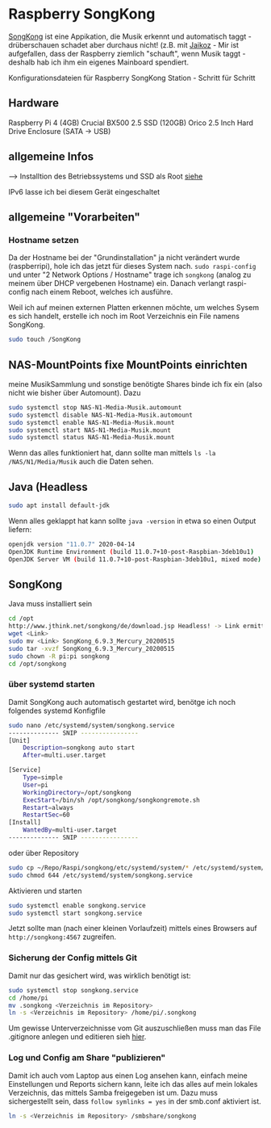 # Raspberry SongKong
[SongKong](http://www.jthink.net/songkong/) ist eine Appikation, die Musik erkennt und automatisch taggt - drüberschauen schadet aber durchaus nicht! (z.B. mit [Jaikoz](http://www.jthink.net/jaikoz/) - Mir ist aufgefallen, dass der Raspberry ziemlich "schauft", wenn Musik taggt - deshalb hab ich ihm ein eigenes Mainboard spendiert.

Konfigurationsdateien für Raspberry SongKong Station - Schritt für Schritt

## Hardware
Raspberry Pi 4 (4GB)
Crucial BX500 2.5 SSD (120GB)
Orico 2.5 Inch Hard Drive Enclosure (SATA -> USB)

## allgemeine Infos
--> Installtion des Betriebssystems und SSD als Root [siehe](https://github.com/gecompat/Raspi/blob/master/System_Default/README.md) 

IPv6 lasse ich bei diesem Gerät eingeschaltet

## allgemeine "Vorarbeiten"
### Hostname setzen
Da der Hostname bei der "Grundinstallation" ja nicht verändert wurde (raspberripi), hole ich das jetzt für dieses System nach. `sudo raspi-config`  und unter "2 Network Options / Hostname" trage ich `songkong` (analog zu meinem über DHCP vergebenen Hostname) ein.
Danach verlangt raspi-config nach einem Reboot, welches ich ausführe.

Weil ich auf meinen externen Platten erkennen möchte, um welches Sysem es sich handelt, erstelle ich noch im Root Verzeichnis ein File namens SongKong.
```bash
sudo touch /SongKong
```

## NAS-MountPoints fixe MountPoints einrichten
meine MusikSammlung und sonstige benötigte Shares binde ich fix ein (also nicht wie bisher über Automount). Dazu
```bash
sudo systemctl stop NAS-N1-Media-Musik.automount
sudo systemctl disable NAS-N1-Media-Musik.automount
sudo systemctl enable NAS-N1-Media-Musik.mount
sudo systemctl start NAS-N1-Media-Musik.mount
sudo systemctl status NAS-N1-Media-Musik.mount
```
Wenn das alles funktioniert hat, dann sollte man mittels `ls -la /NAS/N1/Media/Musik` auch die Daten sehen.

## Java (Headless
```bash
sudo apt install default-jdk
```

Wenn alles geklappt hat kann sollte `java -version` in etwa so einen Output liefern:
```bash
openjdk version "11.0.7" 2020-04-14
OpenJDK Runtime Environment (build 11.0.7+10-post-Raspbian-3deb10u1)
OpenJDK Server VM (build 11.0.7+10-post-Raspbian-3deb10u1, mixed mode)
```


## SongKong
Java muss installiert sein 
```bash
cd /opt 
http://www.jthink.net/songkong/de/download.jsp Headless! -> Link ermitteln 
wget <Link>
sudo mv <Link> SongKong_6.9.3_Mercury_20200515 
sudo tar -xvzf SongKong_6.9.3_Mercury_20200515 
sudo chown -R pi:pi songkong 
cd /opt/songkong
```

### über systemd starten
Damit SongKong auch automatisch gestartet wird, benötge ich noch folgendes systemd Konfigfile
```bash
sudo nano /etc/systemd/system/songkong.service
-------------- SNIP ----------------
[Unit]
	Description=songkong auto start
	After=multi.user.target

[Service]
	Type=simple
	User=pi
	WorkingDirectory=/opt/songkong
	ExecStart=/bin/sh /opt/songkong/songkongremote.sh
	Restart=always
	RestartSec=60
[Install]
	WantedBy=multi-user.target
-------------- SNIP ----------------
```
oder über Repository
```bash
sudo cp ~/Repo/Raspi/songkong/etc/systemd/system/* /etc/systemd/system/
sudo chmod 644 /etc/systemd/system/songkong.service
```

Aktivieren und starten
```bash
sudo systemctl enable songkong.service
sudo systemctl start songkong.service
```

Jetzt sollte man (nach einer kleinen Vorlaufzeit) mittels eines Browsers auf `http://songkong:4567` zugreifen.


### Sicherung der Config mittels Git
Damit nur das gesichert wird, was wirklich benötigt ist:
```bash
sudo systemctl stop songkong.service
cd /home/pi
mv .songkong <Verzeichnis im Repository>
ln -s <Verzeichnis im Repository> /home/pi/.songkong
```
Um gewisse Unterverzeichnisse vom Git auszuschließen muss man das File .gitignore anlegen und editieren sieh [hier](https://github.com/gecompat/Public_RaspiConf/tree/master/System_Default#sicherung-der-config-files-mittels-git).


### Log und Config am Share "publizieren"
Damit ich auch vom Laptop aus einen Log ansehen kann, einfach meine Einstellungen und Reports sichern kann, leite ich das alles  auf mein lokales Verzeichnis, das mittels Samba freigegeben ist um.
Dazu muss sichergestellt sein, dass `follow symlinks = yes` in der smb.conf aktiviert ist.
```bash
ln -s <Verzeichnis im Repository> /smbshare/songkong
```

